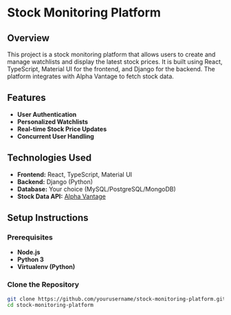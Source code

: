 # Stock Monitoring Platform

## Overview
This project is a stock monitoring platform that allows users to create and manage watchlists and display the latest stock prices. It is built using React, TypeScript, Material UI for the frontend, and Django for the backend. The platform integrates with Alpha Vantage to fetch stock data.

## Features
- **User Authentication**
- **Personalized Watchlists**
- **Real-time Stock Price Updates**
- **Concurrent User Handling**

## Technologies Used
- **Frontend:** React, TypeScript, Material UI
- **Backend:** Django (Python)
- **Database:** Your choice (MySQL/PostgreSQL/MongoDB)
- **Stock Data API:** [Alpha Vantage](https://www.alphavantage.co)

## Setup Instructions

### Prerequisites
- **Node.js**
- **Python 3**
- **Virtualenv (Python)**

### Clone the Repository
```bash
git clone https://github.com/yourusername/stock-monitoring-platform.git
cd stock-monitoring-platform
```
